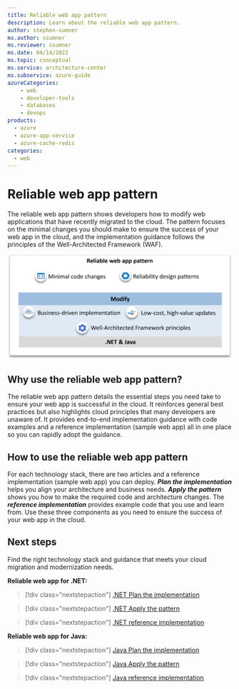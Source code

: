 ```yaml
---
title: Reliable web app pattern
description: Learn about the reliable web app pattern.
author: stephen-sumner    
ms.author: ssumner
ms.reviewer: ssumner
ms.date: 04/14/2022
ms.topic: conceptual
ms.service: architecture-center
ms.subservice: azure-guide
azureCategories:
    - web
    - developer-tools
    - databases
    - devops
products:
  - azure
  - azure-app-service
  - azure-cache-redis
categories:
  - web
---
```


# Reliable web app pattern

The reliable web app pattern shows developers how to modify web applications that have recently migrated to the cloud. The pattern focuses on the minimal changes you should make to ensure the success of your web app in the cloud, and the implementation guidance follows the principles of the Well-Architected Framework (WAF).

[![Diagram showing the principles of the reliable web app pattern](images/reliable-web-app-overview.png)](images/reliable-web-app-overview.png)

## Why use the reliable web app pattern?

The reliable web app pattern details the essential steps you need take to ensure your web app is successful in the cloud. It reinforces general best practices but also highlights cloud principles that many developers are unaware of. It provides end-to-end implementation guidance with code examples and a reference implementation (sample web app) all in one place so you can rapidly adopt the guidance.

## How to use the reliable web app pattern

For each technology stack, there are two articles and a reference implementation (sample web app) you can deploy. ***Plan the implementation*** helps you align your architecture and business needs. ***Apply the pattern*** shows you how to make the required code and architecture changes. The ***reference implementation*** provides example code that you use and learn from. Use these three components as you need to ensure the success of your web app in the cloud.

## Next steps

Find the right technology stack and guidance that meets your cloud migration and modernization needs.

**Reliable web app for .NET:**

>[!div class="nextstepaction"]
> [.NET Plan the implementation](./dotnet/pattern-overview.yml)

>[!div class="nextstepaction"]
>[.NET Apply the pattern](./dotnet/apply-pattern.yml)

>[!div class="nextstepaction"]
>[.NET reference implementation](https://aka.ms/eap/rwa/dotnet)

**Reliable web app for Java:**

>[!div class="nextstepaction"]
>[Java Plan the implementation](./java/plan-implementation.yml)

>[!div class="nextstepaction"]
>[Java Apply the pattern](./java/apply-pattern.yml)

>[!div class="nextstepaction"]
>[Java reference implementation](https://github.com/Azure/reliable-web-app-pattern-java#reliable-web-app-pattern-for-java)